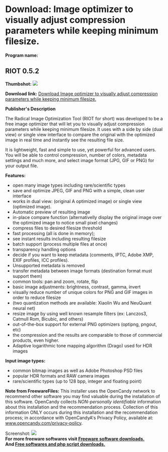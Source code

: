 # Download: Image optimizer to visually adjust compression parameters while keeping minimum filesize.

**Program name:**

## RIOT 0.5.2

  
**Thumbshot:** ![](http://www.freewarefiles.com/screenshot/riot4_md.jpg)   
  
**Download link:** [Download Image optimizer to visually adjust compression parameters while keeping minimum filesize.](http://freesoftwares.boysofts.com/RIOT_program_57310.html)  
  


**Publisher's Description**  
  


The Radical Image Optimization Tool (RIOT for short) was developed to be a free image optimizer that will let you to visually adjust compression parameters while keeping minimum filesize. It uses with a side by side (dual view) or single view interface to compare the original with the optimized image in real time and instantly see the resulting file size. 

It is lightweight, fast and simple to use, yet powerful for advanced users. You will be able to control compression, number of colors, metadata settings and much more, and select image format (JPG, GIF or PNG) for your output file.

**Features:**

  * open many image types including rare/scientific types 
  * save and optimize JPEG, GIF and PNG with a simple, clean user interface 
  * works in dual view: (original A optimized image) or single view (optimized image). 
  * Automatic preview of resulting image 
  * in-place compare function (alternativelly display the original image over the optimized image to notice small pixel changes) 
  * compress files to desired filesize threshold 
  * fast processing (all is done in memory); 
  * see instant results including resulting filesize 
  * batch support (process multiple files at once) 
  * transparency handling options 
  * decide if you want to keep metadata (comments, IPTC, Adobe XMP, EXIF profiles, ICC profiles). 
  * Unsupported metadata is removed 
  * transfer metadata between image formats (destination format must support them) 
  * common tools: pan and zoom, rotate, flip 
  * basic image adjustments: brightness, contrast, gamma, invert 
  * visually reduce number of unique colors for PNG and GIF images in order to reduce filesize 
  * (two quantization methods are available: Xiaolin Wu and NeuQuant neural net) 
  * resize image by using well known resample filters (ex: Lanczos3, Catmull Rom, Bicubic, and others) 
  * out-of-the-box support for external PNG optimizers (optipng, pngout, etc) 
  * the compression and the results are comparable to those of commercial products, even higher. 
  * Adaptive logarithmic tone mapping algorithm (Drago) used for HDR images 

**Input image types:**

  * common bitmap images as well as Adobe Photoshop PSD files 
  * popular HDR formats and RAW camera images 
  * rare/scientific types (up to 128 bpp, integer and floating point) 

**Note from FreewareFiles:** This installer uses the OpenCandy network to recommend other software you may find valuable during the installation of this software. OpenCandy collects *NON-personally identifiable* information about this installation and the recommendation process. Collection of this information ONLY occurs during this installation and the recommendation process; in accordance with OpenCandyA's Privacy Policy, available at:  
www.opencandy.com/privacy-policy.

  
  
Screenshot: ![](http://www.freewarefiles.com/screenshot/riot4.jpg)   
**For more freeware softwares visit [Freeware software downloads.](http://freesoftwares.boysofts.com/)**   
**And [Free softwares and php script downloads.](http://www.boysofts.com/)**
